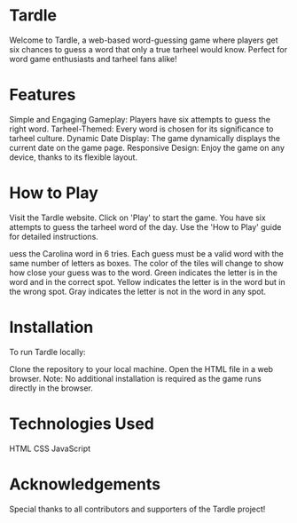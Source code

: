 # Tardle

Welcome to Tardle, a web-based word-guessing game where players get six chances to guess a word that only a true tarheel would know. Perfect for word game enthusiasts and tarheel fans alike!

# Features

Simple and Engaging Gameplay: Players have six attempts to guess the right word.
Tarheel-Themed: Every word is chosen for its significance to tarheel culture.
Dynamic Date Display: The game dynamically displays the current date on the game page.
Responsive Design: Enjoy the game on any device, thanks to its flexible layout.

# How to Play

Visit the Tardle website.
Click on 'Play' to start the game.
You have six attempts to guess the tarheel word of the day.
Use the 'How to Play' guide for detailed instructions.

uess the Carolina word in 6 tries.
Each guess must be a valid word with the same number of letters as boxes.
The color of the tiles will change to show how close your guess was to the word.
Green indicates the letter is in the word and in the correct spot.
Yellow indicates the letter is in the word but in the wrong spot.
Gray indicates the letter is not in the word in any spot.

# Installation

To run Tardle locally:

Clone the repository to your local machine.
Open the HTML file in a web browser.
Note: No additional installation is required as the game runs directly in the browser.

# Technologies Used

HTML
CSS
JavaScript

# Acknowledgements

Special thanks to all contributors and supporters of the Tardle project!
